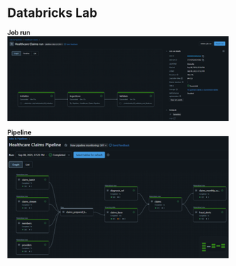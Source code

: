 ﻿# Databricks Lab

**Job run**
![Job](job_run_artifact.png)


**Pipeline**
![Job](pipeline_run_artifact.png)
